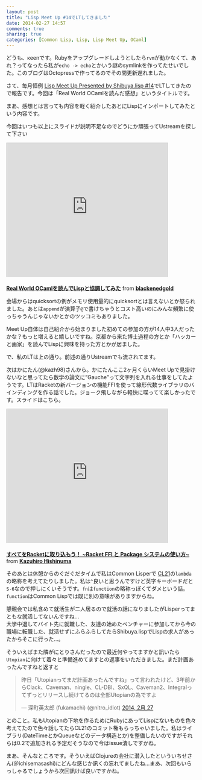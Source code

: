 ```yaml
---
layout: post
title: "Lisp Meet Up #14でLTしてきました"
date: 2014-02-27 14:57
comments: true
sharing: true
categories: [Common Lisp, Lisp, Lisp Meet Up, OCaml]
---
```

どうも、κeenです。Rubyをアップグレードしようとしたら`rvm`が動かなくて、あれ？ってなったら私が`echo -> echo`とかいう謎のsymlinkを作ってたせいでした。このブログはOctopressで作ってるのでその間更新遅れました。

さて、毎月恒例 [Lisp Meet Up Presented by Shibuya.lisp #14](http://atnd.org/events/47730)でLTしてきたので報告です。今回は「Real World OCamlを読んだ感想」というタイトルです。

<!-- more -->

まあ、感想とは言っても内容を軽く紹介したあとにLispにインポートしてみたという内容です。

今回はいつも以上にスライドが説明不足なのでどうにか頑張ってUstreamを探して下さい

<iframe src="http://www.slideshare.net/slideshow/embed_code/31658546" width="427" height="356" frameborder="0" marginwidth="0" marginheight="0" scrolling="no" style="border:1px solid #CCC; border-width:1px 1px 0; margin-bottom:5px; max-width: 100%;" allowfullscreen> </iframe>

 **[Real World OCamlを読んでLispと協調してみた](https://www.slideshare.net/blackenedgold/real-world-ocamllisp "Real World OCamlを読んでLispと協調してみた")** from **[blackenedgold](http://www.slideshare.net/blackenedgold)** 

会場からはquicksortの例がメモリ使用量的にquicksortとは言えないとか怒られました。あとは`append`が演算子`@`で書けちゃうとコスト高いのにみんな頻繁に使っちゃうんじゃないかとかのツッコミもありました。

Meet Up自体は自己紹介から始まりました初めての参加の方が14人中3人だったかな？もっと増えると嬉しいですね。京都から来た博士過程の方とか「ハッカーと画家」を読んでLispに興味を持った方とかが居ました。

で、私のLTは上の通り。前述の通りUstreamでも流されてます。

次はかにたん(@kazh98)さんから。かにたんここ2ヶ月くらいMeet Upで見掛けないなと思ってたら数学の論文に”Gauche”って文字列を入れる仕事をしてたようです。LTはRacketの新バージョンの機能FFIを使って線形代数ライブラリのバインディングを作る話でした。ジョーク飛しながら軽快に喋ってて楽しかったです。スライドはこちら。

<iframe src="http://www.slideshare.net/slideshow/embed_code/31635279" width="427" height="356" frameborder="0" marginwidth="0" marginheight="0" scrolling="no" style="border:1px solid #CCC; border-width:1px 1px 0; margin-bottom:5px; max-width: 100%;" allowfullscreen> </iframe>

 **[すべてをRacketに取り込もう！ ~Racket FFI と Package システムの使い方~](https://www.slideshare.net/kazh98/racket-31635279 "すべてをRacketに取り込もう！ ~Racket FFI と Package システムの使い方~")** from **[Kazuhiro Hishinuma](http://www.slideshare.net/kazh98)** 

そのあとは休憩からのぐだぐだタイムで私はCommon Lisperで [CL21](http://cl21.org/)の`lambda`の略称を考えてたりしました。私は`^`良いと思うんですけど英字キーボードだと`S-6`なので押しにくいそうです。`fn`は`function`の略称っぽくてダメという話。`function`はCommon Lispでは既に別の意味がありますからね。

懇親会では私含めて就活生が二人居るので就活の話になりましたがLisperってまともな就活してないんですね…  
大学中退してバイト先に就職した、友達の始めたベンチャーに参加してから今の職場に転職した、就活せずにふらふらしてたらShibuya.lispでLispの求人があったからそこに行った…。

そういえばまた隣がにとりさんだったので最近何やってますかと訊いたら`Utopian`に向けて着々と準備進めてますとの返事をいただきました。まだ計画あったんですねと返すと

> 昨日「Utopianってまだ計画あったんですね」って言われたけど、3年前からClack、Caveman、ningle、CL-DBI、SxQL、Caveman2、Integralってずっとリリースし続けてるのは全部Utopianの為ですよ
> 
> — 深町英太郎 (fukamachi) (@nitro\_idiot) [2014, 2月 27](https://twitter.com/nitro_idiot/statuses/438909695881797632)<script async src="//platform.twitter.com/widgets.js" charset="utf-8"></script>

とのこと。私もUtopianの下地を作るためにRubyにあってLispにないものを色々考えてたので色々話してたらCL21のコミット権もらっちゃいました。私はライブラリ(DateTimeとかQueueなどのデータ構造とか)を整備したいのですがそれらは0.2で追加される予定だそうなので今はissue潰しですかね。

まあ、そんなところです。そういえばClojureの会社に潜入したといういちせさん(＠ichisemasashi)にどんな感じか訊くの忘れてましたね…まあ、次回もいらっしゃるでしょうから次回訊けば良いですかね。


